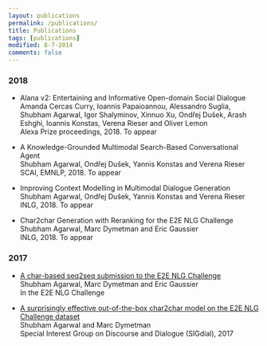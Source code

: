 ```yaml
---
layout: publications
permalink: /publications/
title: Publications
tags: [publications]
modified: 8-7-2014
comments: false
---
```



### 2018

* Alana v2: Entertaining and Informative Open-domain Social Dialogue <br />
Amanda Cercas Curry, Ioannis Papaioannou, Alessandro Suglia, Shubham Agarwal, Igor Shalyminov, Xinnuo Xu, Ondřej Dušek, Arash Eshghi, Ioannis Konstas, Verena Rieser and Oliver Lemon <br />
Alexa Prize proceedings, 2018. To appear

* A Knowledge-Grounded Multimodal Search-Based Conversational Agent <br />
Shubham Agarwal, Ondřej Dušek, Yannis Konstas and Verena Rieser <br />
SCAI, EMNLP, 2018. To appear

* Improving Context Modelling in Multimodal Dialogue Generation <br />
Shubham Agarwal, Ondřej Dušek, Yannis Konstas and Verena Rieser <br />
INLG, 2018. To appear

* Char2char Generation with Reranking for the E2E NLG Challenge <br />
Shubham Agarwal, Marc Dymetman and Eric Gaussier <br />
INLG, 2018. To appear

### 2017

* [A char-based seq2seq submission to the E2E NLG Challenge](http://www.macs.hw.ac.uk/InteractionLab/E2E/final_papers/E2E-NLE.pdf) <br />
Shubham Agarwal, Marc Dymetman and Eric Gaussier <br />
In the E2E NLG Challenge

* [A surprisingly effective out-of-the-box char2char model on the E2E NLG Challenge dataset](http://www.aclweb.org/anthology/W17-5519) <br />
Shubham Agarwal and Marc Dymetman <br />
Special Interest Group on Discourse and Dialogue (SIGdial), 2017
